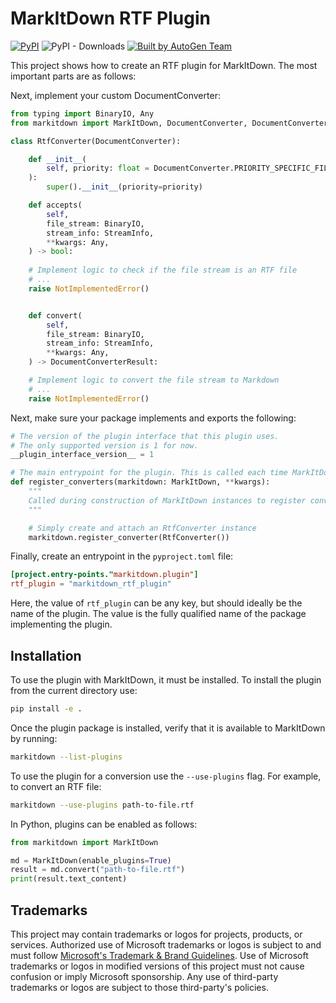 # MarkItDown RTF Plugin

[![PyPI](https://img.shields.io/pypi/v/markitdown-rtf-plugin.svg)](https://pypi.org/project/markitdown-rtf-plugin/)
![PyPI - Downloads](https://img.shields.io/pypi/dd/markitdown-rtf-plugin)
[![Built by AutoGen Team](https://img.shields.io/badge/Built%20by-AutoGen%20Team-blue)](https://github.com/microsoft/autogen)


This project shows how to create an RTF plugin for MarkItDown. The most important parts are as follows:

Next, implement your custom DocumentConverter:

```python
from typing import BinaryIO, Any
from markitdown import MarkItDown, DocumentConverter, DocumentConverterResult, StreamInfo

class RtfConverter(DocumentConverter):

    def __init__(
        self, priority: float = DocumentConverter.PRIORITY_SPECIFIC_FILE_FORMAT
    ):
        super().__init__(priority=priority)

    def accepts(
        self,
        file_stream: BinaryIO,
        stream_info: StreamInfo,
        **kwargs: Any,
    ) -> bool:
	
	# Implement logic to check if the file stream is an RTF file
	# ...
	raise NotImplementedError()


    def convert(
        self,
        file_stream: BinaryIO,
        stream_info: StreamInfo,
        **kwargs: Any,
    ) -> DocumentConverterResult:

	# Implement logic to convert the file stream to Markdown
	# ...
	raise NotImplementedError()
```

Next, make sure your package implements and exports the following:

```python
# The version of the plugin interface that this plugin uses. 
# The only supported version is 1 for now.
__plugin_interface_version__ = 1 

# The main entrypoint for the plugin. This is called each time MarkItDown instances are created.
def register_converters(markitdown: MarkItDown, **kwargs):
    """
    Called during construction of MarkItDown instances to register converters provided by plugins.
    """

    # Simply create and attach an RtfConverter instance
    markitdown.register_converter(RtfConverter())
```


Finally, create an entrypoint in the `pyproject.toml` file:

```toml
[project.entry-points."markitdown.plugin"]
rtf_plugin = "markitdown_rtf_plugin"
```

Here, the value of `rtf_plugin` can be any key, but should ideally be the name of the plugin. The value is the fully qualified name of the package implementing the plugin.


## Installation

To use the plugin with MarkItDown, it must be installed. To install the plugin from the current directory use:

```bash
pip install -e .
```

Once the plugin package is installed, verify that it is available to MarkItDown by running:

```bash
markitdown --list-plugins
```

To use the plugin for a conversion use the `--use-plugins` flag. For example, to convert an RTF file:

```bash
markitdown --use-plugins path-to-file.rtf
```

In Python, plugins can be enabled as follows:

```python
from markitdown import MarkItDown

md = MarkItDown(enable_plugins=True) 
result = md.convert("path-to-file.rtf")
print(result.text_content)
```

## Trademarks

This project may contain trademarks or logos for projects, products, or services. Authorized use of Microsoft
trademarks or logos is subject to and must follow
[Microsoft's Trademark & Brand Guidelines](https://www.microsoft.com/en-us/legal/intellectualproperty/trademarks/usage/general).
Use of Microsoft trademarks or logos in modified versions of this project must not cause confusion or imply Microsoft sponsorship.
Any use of third-party trademarks or logos are subject to those third-party's policies.
